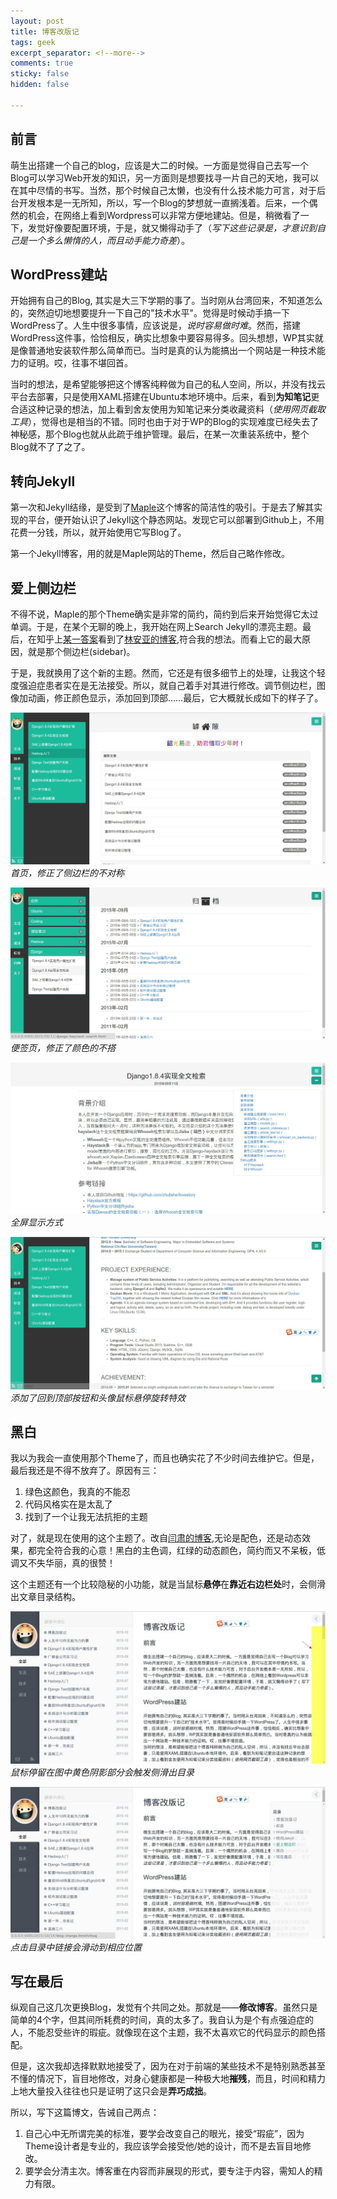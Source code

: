 ```yaml
---
layout: post
title: 博客改版记
tags: geek
excerpt_separator: <!--more-->
comments: true
sticky: false
hidden: false

---
```


## 前言
萌生出搭建一个自己的blog，应该是大二的时候。一方面是觉得自己去写一个Blog可以学习Web开发的知识，另一方面则是想要找寻一片自己的天地，我可以在其中尽情的书写。当然，那个时候自己太懒，也没有什么技术能力可言，对于后台开发根本是一无所知，所以，写一个Blog的梦想就一直搁浅着。后来，一个偶然的机会，在网络上看到Wordpress可以非常方便地建站。但是，稍微看了一下，发觉好像要配置环境，于是，就又懒得动手了（*写下这些记录是，才意识到自己是一个多么懒惰的人，而且动手能力奇差*）。

## WordPress建站

开始拥有自己的Blog, 其实是大三下学期的事了。当时刚从台湾回来，不知道怎么的，突然迫切地想要提升一下自己的"技术水平"。觉得是时候动手搞一下WordPress了。人生中很多事情，应该说是，*说时容易做时难*。然而，搭建WordPress这件事，恰恰相反，确实比想象中要容易得多。回头想想，WP其实就是像普通地安装软件那么简单而已。当时是真的认为能搞出一个网站是一种技术能力的证明。哎，往事不堪回首。     

当时的想法，是希望能够把这个博客纯粹做为自己的私人空间，所以，并没有找云平台去部署，只是使用XAML搭建在Ubuntu本地环境中。后来，看到**为知笔记**更合适这种记录的想法，加上看到舍友使用为知笔记来分类收藏资料（*使用网页截取工具*），觉得也是相当的不错。同时也由于对于WP的Blog的实现难度已经失去了神秘感，那个Blog也就从此疏于维护管理。最后，在某一次重装系统中，整个Blog就不了了之了。      


## 转向Jekyll

第一次和Jekyll结缘，是受到了[Maple](http://miao.hu)这个博客的简洁性的吸引。于是去了解其实现的平台，便开始认识了Jekyll这个静态网站。发现它可以部署到Github上，不用花费一分钱，所以，就开始使用它写Blog了。     

第一个Jekyll博客，用的就是Maple网站的Theme，然后自己略作修改。    


## 爱上侧边栏

不得不说，Maple的那个Theme确实是非常的简约，简约到后来开始觉得它太过单调。于是，在某个无聊的晚上，我开始在网上Search Jekyll的漂亮主题。最后，在知乎上[某一答案](http://www.zhihu.com/question/20223939/answer/29742210?utm_campaign=webshare&amp;utm_source=weibo&amp;utm_medium=zhihu)看到了[林安亚的博客](http://painterlin.com/),符合我的想法。而看上它的最大原因，就是那个侧边栏(sidebar)。     

于是，我就换用了这个新的主题。然而，它还是有很多细节上的处理，让我这个轻度强迫症患者实在是无法接受。所以，就自己着手对其进行修改。调节侧边栏，图像加动画，修正颜色显示，添加回到顶部……最后，它大概就长成如下的样子了。

![首页](/assets/images/2015-10-14/1.jpg)
_首页，修正了侧边栏的不对称_

![标签页](/assets/images/2015-10-14/2.jpg)
_便签页，修正了颜色的不搭_

![全屏](/assets/images/2015-10-14/3.jpg)
_全屏显示方式_

![回到顶部](/assets/images/2015-10-14/4.jpg)
_添加了回到顶部按钮和头像鼠标悬停旋转特效_


## 黑白

我以为我会一直使用那个Theme了，而且也确实花了不少时间去维护它。但是，最后我还是不得不放弃了。原因有三：

1. 绿色这颜色，我真的不能忍
2. 代码风格实在是太乱了
3. 找到了一个让我无法抗拒的主题

对了，就是现在使用的这个主题了。改自[闫肃的博客](yansu.org),无论是配色，还是动态效果，都完全符合我的心意！黑白的主色调，红绿的动态颜色，简约而又不呆板，低调又不失华丽，真的很赞！     

这个主题还有一个比较隐秘的小功能，就是当鼠标**悬停**在**靠近右边栏处**时，会侧滑出文章目录结构。

![文章目录触发器](/assets/images/2015-10-14/5.jpg)
_鼠标停留在图中黄色阴影部分会触发侧滑出目录_

![文章目录](/assets/images/2015-10-14/6.jpg)
_点击目录中链接会滑动到相应位置_


## 写在最后

纵观自己这几次更换Blog，发觉有个共同之处。那就是——**修改博客**。虽然只是简单的4个字，但其间所耗费的时间，真的太多了。我自认为是个有点强迫症的人，不能忍受些许的瑕疵。就像现在这个主题，我不太喜欢它的代码显示的颜色搭配。    

但是，这次我却选择默默地接受了，因为在对于前端的某些技术不是特别熟悉甚至不懂的情况下，盲目地修改，对身心健康都是一种极大地**摧残**，而且，时间和精力上地大量投入往往也只是证明了这只会是**弄巧成拙**。     

所以，写下这篇博文，告诫自己两点：

1. 自己心中无所谓完美的标准，要学会改变自己的眼光，接受“瑕疵”，因为Theme设计者是专业的，我应该学会接受他/她的设计，而不是去盲目地修改。
2. 要学会分清主次。博客重在内容而非展现的形式，要专注于内容，需知人的精力有限。


